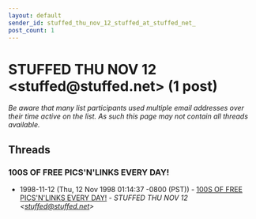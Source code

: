 ```yaml
---
layout: default
sender_id: stuffed_thu_nov_12_stuffed_at_stuffed_net_
post_count: 1
---
```


# STUFFED THU NOV 12 <stuffed<span>@</span>stuffed.net> (1 post)

_Be aware that many list participants used multiple email addresses over their time active on the list. As such this page may not contain all threads available._

## Threads

### 100S OF FREE PICS'N'LINKS EVERY DAY!
+ 1998-11-12 (Thu, 12 Nov 1998 01:14:37 -0800 (PST)) - [100S OF FREE PICS'N'LINKS EVERY DAY!](/archive/1998/11/351444e11f64a050df1bc652ab5139e4245df0d44a07d603c8c6bd83efc6faf9) - _STUFFED THU NOV 12 \<stuffed@stuffed.net\>_


